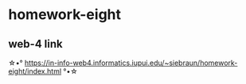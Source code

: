 # homework-eight

## web-4 link
☆•°  https://in-info-web4.informatics.iupui.edu/~siebraun/homework-eight/index.html  °•☆
 
